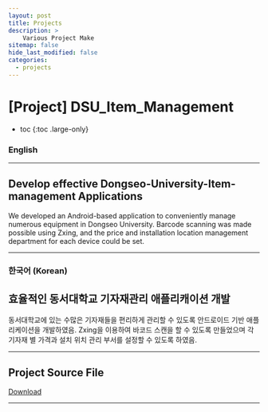 ```yaml
---
layout: post
title: Projects
description: >
    Various Project Make
sitemap: false
hide_last_modified: false
categories:
  - projects
---
```


# [Project] DSU_Item_Management

* toc
{:toc .large-only}

### English
---

## Develop effective Dongseo-University-Item-management Applications

  We developed an Android-based application to conveniently manage numerous equipment in Dongseo University. Barcode scanning was made possible using Zxing, and the price and installation location management department for each device could be set.

---
### 한국어 (Korean)
## 효율적인 동서대학교 기자재관리 애플리캐이션 개발
  
  동서대학교에 있는 수많은 기자재들을 편리하게 관리할 수 있도록 안드로이드 기반 애플리케이션을 개발하였음. Zxing을 이용하여 바코드 스캔을 할 수 있도록 만들었으며 각 기자재 별 가격과 설치 위치 관리 부서를 설정할 수 있도록 하였음.
  
---

## Project Source File
[Download](https://github.com/YooTaeJeong/DSU_Item_Management)

---